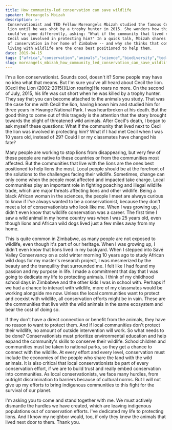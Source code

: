 ```yaml
---
title: How community-led conservation can save wildlife
speaker: Moreangels Mbizah
description: >-
 Conservationist and TED Fellow Moreangels Mbizah studied the famous Cecil the
 lion until he was shot by a trophy hunter in 2015. She wonders how things
 could've gone differently, asking: "What if the community that lived next to
 Cecil was involved in protecting him?" In a quick talk, Mbizah shares the state
 of conservation in her home of Zimbabwe -- and why she thinks that communities
 living with wildlife are the ones best positioned to help them.
date: 2019-04-15
tags: ["africa","conservation","animals","science","biodiversity","ted-fellows","environment"]
slug: moreangels_mbizah_how_community_led_conservation_can_save_wildlife
---
```


I'm a lion conservationist. Sounds cool, doesn't it? Some people may have no idea what
that means. But I'm sure you've all heard about Cecil the lion.[Cecil the Lion
(2002-2015)](Lion roaring)He roars no more. On the second of July, 2015, his life was cut
short when he was killed by a trophy hunter. They say that you can become attached to the
animals you study. That was the case for me with Cecil the lion, having known him and
studied him for three years in Hwange National Park. I was heartbroken at his death. But
the good thing to come out of this tragedy is the attention that the story brought towards
the plight of threatened wild animals. After Cecil's death, I began to ask myself these
questions: What if the community that lived next to Cecil the lion was involved in
protecting him? What if I had met Cecil when I was 10 years old, instead of 29? Could I or
my classmates have changed his fate?

Many people are working to stop lions from disappearing, but very few of these people are
native to these countries or from the communities most affected. But the communities that
live with the lions are the ones best positioned to help lions the most. Local people
should be at the forefront of the solutions to the challenges facing their wildlife.
Sometimes, change can only come when the people most affected and impacted take charge.
Local communities play an important role in fighting poaching and illegal wildlife trade,
which are major threats affecting lions and other wildlife. Being a black African woman in
the sciences, the people I meet are always curious to know if I've always wanted to be a
conservationist, because they don't meet a lot of conservationists who look like me. When
I was growing up, I didn't even know that wildlife conservation was a career. The first
time I saw a wild animal in my home country was when I was 25 years old, even though lions
and African wild dogs lived just a few miles away from my home.

This is quite common in Zimbabwe, as many people are not exposed to wildlife, even though
it's part of our heritage. When I was growing up, I didn't even know that lions lived in my
backyard. When I stepped into Savé Valley Conservancy on a cold winter morning 10 years
ago to study African wild dogs for my master's research project, I was mesmerized by the
beauty and the tranquility that surrounded me. I felt like I had found my passion and my
purpose in life. I made a commitment that day that I was going to dedicate my life to
protecting animals. I think of my childhood school days in Zimbabwe and the other kids I
was in school with. Perhaps if we had a chance to interact with wildlife, more of my
classmates would be working alongside me now. Unless the local communities want to protect
and coexist with wildlife, all conservation efforts might be in vain. These are the
communities that live with the wild animals in the same ecosystem and bear the cost of
doing so.

If they don't have a direct connection or benefit from the animals, they have no reason to
want to protect them. And if local communities don't protect their wildlife, no amount of
outside intervention will work. So what needs to be done? Conservationists must prioritize
environmental education and help expand the community's skills to conserve their wildlife.
Schoolchildren and communities must be taken to national parks, so they get a chance to
connect with the wildlife. At every effort and every level, conservation must include the
economies of the people who share the land with the wild animals. It is also critical that
local conservationists be part of every conservation effort, if we are to build trust and
really embed conservation into communities. As local conservationists, we face many
hurdles, from outright discrimination to barriers because of cultural norms. But I will not
give up my efforts to bring indigenous communities to this fight for the survival of our
planet.

I'm asking you to come and stand together with me. We must actively dismantle the hurdles
we have created, which are leaving indigenous populations out of conservation efforts. I've
dedicated my life to protecting lions. And I know my neighbor would, too, if only they
knew the animals that lived next door to them. Thank you.

<!--
ad_duration=3.33
comment_count=12
event="TED2019"
external_start_time=0
has_talk_citation=0
intro_duration=11.82
is_subtitle_required="False"
is_talk_featured="True"
language="en"
language_swap="False"
native_language="en"
number_of_related_talks=6
number_of_speakers=1
number_of_subtitled_videos=23
number_of_tags=7
number_of_talk_download_languages=24
number_of_talk_more_resources=0
number_of_talk_recommendations=0
number_of_talks_take_actions=2
post_ad_duration=0.83
published_timestamp="2019-10-01 19:29:18"
recording_date="2019-04-15"
speaker_description="Lion conservationist"
speaker_is_published=1
speaker_name="Moreangels Mbizah"
talk_more_resources=[]
talk_name="How community-led conservation can save wildlife"
talks_tags=["africa","conservation","animals","science","biodiversity","ted-fellows","environment"]
url_audio="https://download.ted.com/talks/MoreangelsMbizah_2019U.mp3?apikey=acme-roadrunner"
url_photo_speaker="https://pe.tedcdn.com/images/ted/90b1c7560a98ac0f42bce9bd52a47cff08178e9f_254x191.jpg"
url_photo_talk="https://s3.amazonaws.com/talkstar-photos/uploads/910ef3e6-4ed0-406f-87d0-b6f8a03460b0/MoreangelsMbizah_2019U-embed.jpg"
url_webpage="https://www.ted.com/talks/moreangels_mbizah_how_community_led_conservation_can_save_wildlife"
video_type_name="TED Stage Talk"
-->